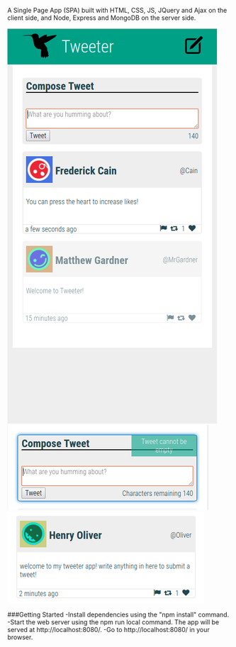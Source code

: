 A Single Page App (SPA) built with HTML, CSS, JS, JQuery and Ajax on the client side, and Node, Express and MongoDB on the server side.


!["Screen of page"](https://github.com/dkyw/tweetr/blob/master/docs/appview.png)
!["Screen of empty tweet"](https://github.com/dkyw/tweetr/blob/master/docs/emptyTweet.png)
!["Screen of likes"](https://github.com/dkyw/tweetr/blob/master/docs/displayLikes.png)

###Getting Started
-Install dependencies using the "npm install" command.
-Start the web server using the npm run local command. The app will be served at http://localhost:8080/.
-Go to http://localhost:8080/ in your browser.